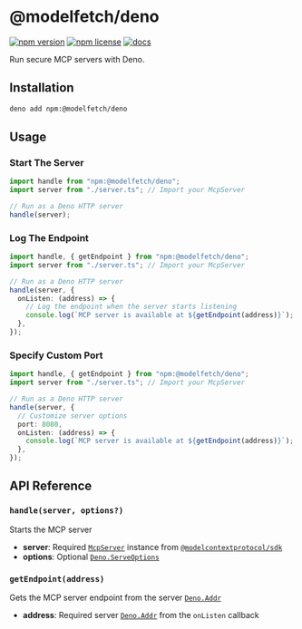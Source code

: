 # @modelfetch/deno

[![npm version](https://img.shields.io/npm/v/@modelfetch/deno.svg)](https://www.npmjs.com/package/@modelfetch/deno)
[![npm license](https://img.shields.io/npm/l/@modelfetch/deno.svg)](https://www.npmjs.com/package/@modelfetch/deno)
[![docs](https://img.shields.io/badge/docs-modelfetch.com-blue)](https://www.modelfetch.com/docs/runtimes/deno)

Run secure MCP servers with Deno.

## Installation

```bash
deno add npm:@modelfetch/deno
```

## Usage

### Start The Server

```typescript
import handle from "npm:@modelfetch/deno";
import server from "./server.ts"; // Import your McpServer

// Run as a Deno HTTP server
handle(server);
```

### Log The Endpoint

```typescript
import handle, { getEndpoint } from "npm:@modelfetch/deno";
import server from "./server.ts"; // Import your McpServer

// Run as a Deno HTTP server
handle(server, {
  onListen: (address) => {
    // Log the endpoint when the server starts listening
    console.log(`MCP server is available at ${getEndpoint(address)}`);
  },
});
```

### Specify Custom Port

```typescript
import handle, { getEndpoint } from "npm:@modelfetch/deno";
import server from "./server.ts"; // Import your McpServer

// Run as a Deno HTTP server
handle(server, {
  // Customize server options
  port: 8080,
  onListen: (address) => {
    console.log(`MCP server is available at ${getEndpoint(address)}`);
  },
});
```

## API Reference

### `handle(server, options?)`

Starts the MCP server

- **server**: Required [`McpServer`](https://github.com/modelcontextprotocol/typescript-sdk?tab=readme-ov-file#server) instance from [`@modelcontextprotocol/sdk`](https://github.com/modelcontextprotocol/typescript-sdk)
- **options**: Optional [`Deno.ServeOptions`](https://docs.deno.com/api/deno/~/Deno.ServeOptions)

### `getEndpoint(address)`

Gets the MCP server endpoint from the server [`Deno.Addr`](https://docs.deno.com/api/deno/~/Deno.Addr)

- **address**: Required server [`Deno.Addr`](https://docs.deno.com/api/deno/~/Deno.Addr) from the `onListen` callback
